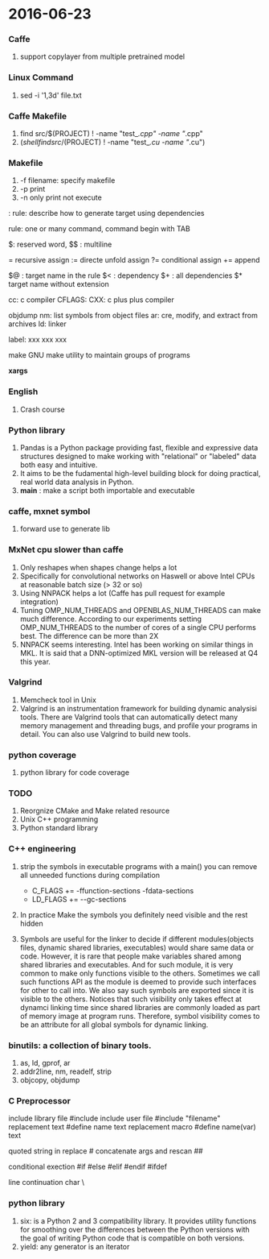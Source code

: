 2016-06-23
==========
### Caffe
1. support copylayer from multiple pretrained model

### Linux Command
1. sed -i '1,3d' file.txt


### Caffe Makefile 
1. find src/$(PROJECT) ! -name "test_*.cpp" -name "*.cpp"
2. $(shell find src/$(PROJECT) ! -name "test_*.cu -name "*.cu")


### Makefile
1. -f filename: specify makefile
2. -p print
3. -n only print not execute


<target> : <dependency>
   rule: describe how to generate target using dependencies

rule: one or many command, command begin with TAB

$: reserved word, $$
\: multiline

= recursive assign
:= directe unfold assign
?= conditional assign
+= append 

$@ : target name in the rule
$< : dependency
$+ : all dependencies
$* target name without extension

cc: c compiler
CFLAGS:
CXX: c plus plus compiler



objdump
nm: list symbols from object files
ar: cre, modify, and extract from archives
ld: linker

label: xxx xxx xxx

make GNU make utility to maintain groups of programs

**xargs**

### English
1. Crash course


### Python library
1. Pandas is a Python package providing fast, flexible and expressive data structures designed to make working with "relational" or "labeled" data both easy and intuitive.
2. It aims to be the fudamental high-level building block for doing practical, real world data analysis in Python.
3. __main__ : make a script both importable and executable


### caffe, mxnet symbol 
1. forward use to generate lib

### MxNet cpu slower than caffe
1. Only reshapes when shapes change helps a lot
2. Specifically for convolutional networks on Haswell or above Intel CPUs at reasonable batch size (> 32 or so)
3. Using NNPACK helps a lot (Caffe has pull request for example integration)
4. Tuning OMP_NUM_THREADS and OPENBLAS_NUM_THREADS can make much difference. According to our experiments setting OMP_NUM_THREADS to the number of cores of a single CPU performs best. The difference can be more than 2X
5. NNPACK seems interesting. Intel has been working on similar things in MKL. It is said that a DNN-optimized MKL version will be released at Q4 this year.

### Valgrind
1. Memcheck tool in Unix
2. Valgrind is an instrumentation framework for building dynamic analysisi tools. There are Valgrind tools that can automatically detect many memory management and threading bugs, and profile your programs in detail. You can also use Valgrind to build new tools.


### python coverage
1. python library for code coverage


### TODO
1. Reorgnize CMake and Make related resource
2. Unix C++ programming
3. Python standard library


### C++ engineering 
1. strip the symbols
   in executable programs with a main() you can remove all unneeded functions during compilation
   * C_FLAGS += -ffunction-sections -fdata-sections
   * LD_FLAGS += --gc-sections
2. In practice
   Make the symbols you definitely need visible and the rest hidden
   
3. Symbols are useful for the linker to decide if different modules(objects files, dynamic shared libraries, executables) would share same data or code. However, it is rare that people make variables shared among shared libraries and executables. And for such module, it is very common to make only functions visible to the others. Sometimes we call such functions API as the module is deemed to provide such interfaces for other to call into. We also say such symbols are exported since it is visible to the others. Notices that such visibility only takes effect at dynamci linking time since shared libraries are commonly loaded as part of memory image at program runs. Therefore, symbol visibility comes to be an attribute for all global symbols for dynamic linking.


### binutils: a collection of binary tools.
1. as, ld, gprof, ar
2. addr2line, nm, readelf, strip
3. objcopy, objdump 


### C Preprocessor
include library file  #include <filename>
include user file     #include "filename"
replacement text   #define name text
replacement macro  #define name(var) text

quoted string in replace    #
concatenate args and rescan   ##

conditional exection   #if #else #elif #endif #ifdef

line continuation char  \


### python library
1. six: is a Python 2 and 3 compatibility library. It provides utility functions for smoothing over the differences between the Python versions with the goal of writing Python code that is compatible on both versions. 
2. yield: any generator is an iterator

